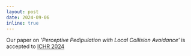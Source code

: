 ```yaml
---
layout: post
date: 2024-09-06
inline: true
---
```


Our paper on *'Perceptive Pedipulation with Local Collision Avoidance'* is accepted to [ICHR 2024](https://2024.ieee-humanoids.org/)
